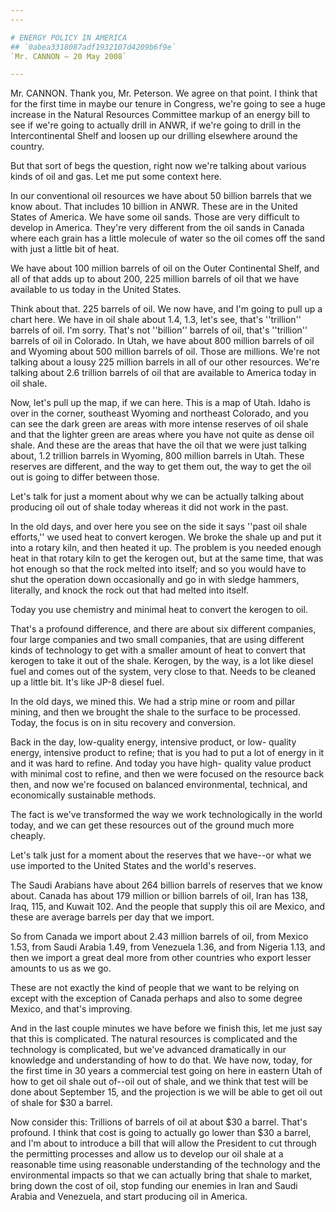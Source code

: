 ```yaml
---
---

# ENERGY POLICY IN AMERICA
## `0abea3318087adf1932107d4209b6f9e`
`Mr. CANNON — 20 May 2008`

---
```



Mr. CANNON. Thank you, Mr. Peterson. We agree on that point. I think 
that for the first time in maybe our tenure in Congress, we're going to 
see a huge increase in the Natural Resources Committee markup of an 
energy bill to see if we're going to actually drill in ANWR, if we're 
going to drill in the Intercontinental Shelf and loosen up our drilling 
elsewhere around the country.

But that sort of begs the question, right now we're talking about 
various kinds of oil and gas. Let me put some context here.

In our conventional oil resources we have about 50 billion barrels 
that we know about. That includes 10 billion in ANWR. These are in the 
United States of America. We have some oil sands. Those are very 
difficult to develop in America. They're very different from the oil 
sands in Canada where each grain has a little molecule of water so the 
oil comes off the sand with just a little bit of heat.

We have about 100 million barrels of oil on the Outer Continental 
Shelf, and all of that adds up to about 200, 225 million barrels of oil 
that we have available to us today in the United States.

Think about that. 225 barrels of oil. We now have, and I'm going to 
pull up a chart here. We have in oil shale about 1.4, 1.3, let's see, 
that's ''trillion'' barrels of oil. I'm sorry. That's not ''billion'' 
barrels of oil, that's ''trillion'' barrels of oil in Colorado. In 
Utah, we have about 800 million barrels of oil and Wyoming about 500 
million barrels of oil. Those are millions. We're not talking about a 
lousy 225 million barrels in all of our other resources. We're talking 
about 2.6 trillion barrels of oil that are available to America today 
in oil shale.

Now, let's pull up the map, if we can here. This is a map of Utah. 
Idaho is over in the corner, southeast Wyoming and northeast Colorado, 
and you can see the dark green are areas with more intense reserves of 
oil shale and that the lighter green are areas where you have not quite 
as dense oil shale. And these are the areas that have the oil that we 
were just talking about, 1.2 trillion barrels in Wyoming, 800 million 
barrels in Utah. These reserves are different, and the way to get them 
out, the way to get the oil out is going to differ between those.

Let's talk for just a moment about why we can be actually talking 
about producing oil out of shale today whereas it did not work in the 
past.

In the old days, and over here you see on the side it says ''past oil 
shale efforts,'' we used heat to convert kerogen. We broke the shale up 
and put it into a rotary kiln, and then heated it up. The problem is 
you needed enough heat in that rotary kiln to get the kerogen out, but 
at the same time, that was hot enough so that the rock melted into 
itself; and so you would have to shut the operation down occasionally 
and go in with sledge hammers, literally, and knock the rock out that 
had melted into itself.

Today you use chemistry and minimal heat to convert the kerogen to 
oil.

That's a profound difference, and there are about six different 
companies, four large companies and two small companies, that are using 
different kinds of technology to get with a smaller amount of heat to 
convert that kerogen to take it out of the shale. Kerogen, by the way, 
is a lot like diesel fuel and comes out of the system, very close to 
that. Needs to be cleaned up a little bit. It's like JP-8 diesel fuel.

In the old days, we mined this. We had a strip mine or room and 
pillar mining, and then we brought the shale to the surface to be 
processed. Today, the focus is on in situ recovery and conversion.

Back in the day, low-quality energy, intensive product, or low-
quality energy, intensive product to refine; that is you had to put a 
lot of energy in it and it was hard to refine. And today you have high-
quality value product with minimal cost to refine, and then we were 
focused on the resource back then, and now we're focused on balanced 
environmental, technical, and economically sustainable methods.

The fact is we've transformed the way we work technologically in the 
world today, and we can get these resources out of the ground much more 
cheaply.

Let's talk just for a moment about the reserves that we have--or what 
we use imported to the United States and the world's reserves.

The Saudi Arabians have about 264 billion barrels of reserves that we 
know about. Canada has about 179 million or billion barrels of oil, 
Iran has 138, Iraq, 115, and Kuwait 102. And the people that supply 
this oil are Mexico, and these are average barrels per day that we 
import.

So from Canada we import about 2.43 million barrels of oil, from 
Mexico 1.53, from Saudi Arabia 1.49, from Venezuela 1.36, and from 
Nigeria 1.13, and then we import a great deal more from other countries 
who export lesser amounts to us as we go.

These are not exactly the kind of people that we want to be relying 
on except with the exception of Canada perhaps and also to some degree 
Mexico, and that's improving.

And in the last couple minutes we have before we finish this, let me 
just say that this is complicated. The natural resources is complicated 
and the technology is complicated, but we've advanced dramatically in 
our knowledge and understanding of how to do that. We have now, today, 
for the first time in 30 years a commercial test going on here in 
eastern Utah of how to get oil shale out of--oil out of shale, and we 
think that test will be done about September 15, and the projection is 
we will be able to get oil out of shale for $30 a barrel.

Now consider this: Trillions of barrels of oil at about $30 a barrel. 
That's profound. I think that cost is going to actually go lower than 
$30 a barrel, and I'm about to introduce a bill that will allow the 
President to cut through the permitting processes and allow us to 
develop our oil shale at a reasonable time using reasonable 
understanding of the technology and the environmental impacts so that 
we can actually bring that shale to market, bring down the cost of oil, 
stop funding our enemies in Iran and Saudi Arabia and Venezuela, and 
start producing oil in America.
